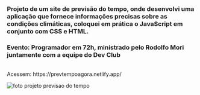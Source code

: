 ### Projeto de um site de previsão do tempo, onde desenvolvi uma aplicação que fornece informações precisas sobre as condições climáticas,  coloquei em prática o JavaScript em conjunto com CSS e HTML.
### Evento: Programador em 72h, ministrado pelo Rodolfo Mori juntamente com a equipe do Dev Club
<br/>
Acessem: https://prevtempoagora.netlify.app/

![foto projeto previsao do tempo](https://github.com/IgorKleis/previsao-do-tempo/assets/152085740/7f6bd0dc-e680-48f7-99a8-7165b56dd4da)



